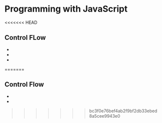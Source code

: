 # Programming with JavaScript

<<<<<<< HEAD
## Control FLow
*
*
*
=======
## Control Flow
*
*
>>>>>>> bc3f0e76bef4ab2f9bf2db33ebed8a5cee9943e0
